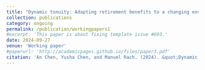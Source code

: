 ```yaml
---
title: "Dynamic tonuity: Adapting retirement benefits to a changing environment"
collection: publications
category: ongoing
permalink: /publication/workingpapers1
#excerpt: 'This paper is about fixing template issue #693.'
date: 2024-09-27
venue: 'Working paper'
#paperurl: 'http://academicpages.github.io/files/paper3.pdf'
citation: 'An Chen, Yusha Chen, and Manuel Rach. (2024). &quot;Dynamic tonuity: Adapting retirement benefits to a changing environment.&quot; <i>Working paper</i>.'
---
```


